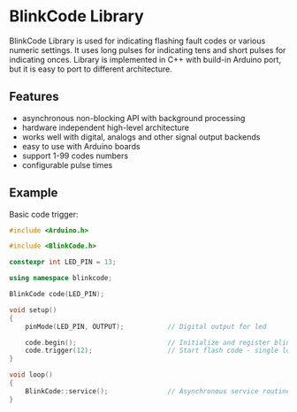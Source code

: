 # BlinkCode Library
BlinkCode Library is used for indicating flashing fault codes or various numeric settings.
It uses long pulses for indicating tens and short pulses for indicating onces.
Library is implemented in C++ with build-in Arduino port, but it is easy to
port to different architecture.

## Features
* asynchronous non-blocking API with background processing
* hardware independent high-level architecture
* works well with digital, analogs and other signal output backends
* easy to use with Arduino boards
* support 1-99 codes numbers
* configurable pulse times

## Example

Basic code trigger:

```cpp
#include <Arduino.h>

#include <BlinkCode.h>

constexpr int LED_PIN = 13;

using namespace blinkcode;

BlinkCode code(LED_PIN);

void setup()
{
    pinMode(LED_PIN, OUTPUT);           // Digital output for led

    code.begin();                       // Initialize and register blink code object
    code.trigger(12);                   // Start flash code - single long, double short
}

void loop()
{
    BlinkCode::service();               // Asynchronous service routine, should be called periodically
}
```
